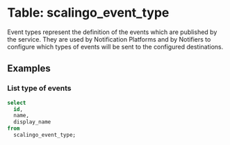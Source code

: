 # Table: scalingo_event_type

Event types represent the definition of the events which are published by the service. They are used by Notification Platforms and by Notifiers to configure which types of events will be sent to the configured destinations.

## Examples

### List type of events

```sql
select
  id,
  name,
  display_name
from
  scalingo_event_type;
```
